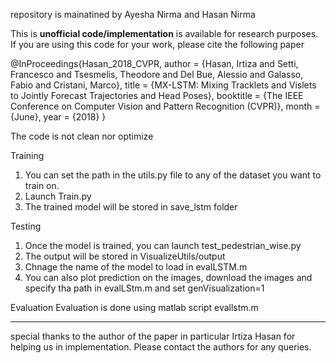 
repository is mainatined by Ayesha Nirma and Hasan Nirma

This is **unofficial code/implementation** is available for research purposes. If you are using this code for your work, please cite the following paper

@InProceedings{Hasan_2018_CVPR,
author = {Hasan, Irtiza and Setti, Francesco and Tsesmelis, Theodore and Del Bue, Alessio and Galasso, Fabio and Cristani, Marco},
title = {MX-LSTM: Mixing Tracklets and Vislets to Jointly Forecast Trajectories and Head Poses},
booktitle = {The IEEE Conference on Computer Vision and Pattern Recognition (CVPR)},
month = {June},
year = {2018}
}



The code is not clean nor optimize

Training
1)  You can set the path in the utils.py file to any of the dataset you want to train on.
2) Launch Train.py
3) The trained model will be stored in save_lstm folder

Testing
1) Once the model is trained, you can launch test_pedestrian_wise.py
2) The output will be stored in VisualizeUtils/output 
3) Chnage the name of the model to load in evalLSTM.m
4) You can also plot prediction on the images, download the images and specify tha path in evalLStm.m and set genVisualization=1 

Evaluation
Evaluation is done using matlab script evallstm.m





----------------------------------------------------------------------------------------------------------------------------------


special thanks to the author of the paper in particular Irtiza Hasan for helping us in implementation. Please contact the authors for any queries.



